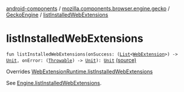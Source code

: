 [android-components](../../index.md) / [mozilla.components.browser.engine.gecko](../index.md) / [GeckoEngine](index.md) / [listInstalledWebExtensions](./list-installed-web-extensions.md)

# listInstalledWebExtensions

`fun listInstalledWebExtensions(onSuccess: (`[`List`](https://kotlinlang.org/api/latest/jvm/stdlib/kotlin.collections/-list/index.html)`<`[`WebExtension`](../../mozilla.components.concept.engine.webextension/-web-extension/index.md)`>) -> `[`Unit`](https://kotlinlang.org/api/latest/jvm/stdlib/kotlin/-unit/index.html)`, onError: (`[`Throwable`](https://kotlinlang.org/api/latest/jvm/stdlib/kotlin/-throwable/index.html)`) -> `[`Unit`](https://kotlinlang.org/api/latest/jvm/stdlib/kotlin/-unit/index.html)`): `[`Unit`](https://kotlinlang.org/api/latest/jvm/stdlib/kotlin/-unit/index.html) [(source)](https://github.com/mozilla-mobile/android-components/blob/master/components/browser/engine-gecko-beta/src/main/java/mozilla/components/browser/engine/gecko/GeckoEngine.kt#L349)

Overrides [WebExtensionRuntime.listInstalledWebExtensions](../../mozilla.components.concept.engine.webextension/-web-extension-runtime/list-installed-web-extensions.md)

See [Engine.listInstalledWebExtensions](../../mozilla.components.concept.engine.webextension/-web-extension-runtime/list-installed-web-extensions.md).

